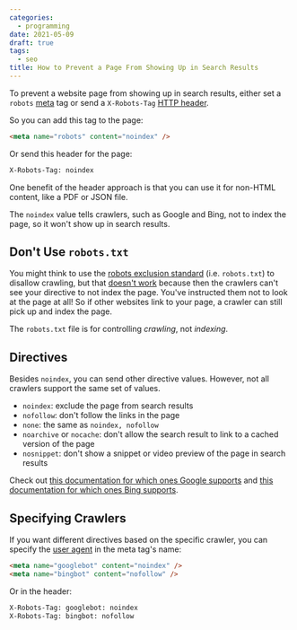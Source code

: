 ```yaml
---
categories:
  - programming
date: 2021-05-09
draft: true
tags:
  - seo
title: How to Prevent a Page From Showing Up in Search Results
---
```


To prevent a website page from showing up in search results, either set a
`robots` [meta](https://developer.mozilla.org/en-US/docs/Web/HTML/Element/meta)
tag or send a `X-Robots-Tag` [HTTP
header](https://developer.mozilla.org/en-US/docs/Web/HTTP/Headers).

So you can add this tag to the page:

```html
<meta name="robots" content="noindex" />
```

Or send this header for the page:

```txt
X-Robots-Tag: noindex
```

One benefit of the header approach is that you can use it for non-HTML content,
like a PDF or JSON file.

The `noindex` value tells crawlers, such as Google and Bing, not to index the
page, so it won't show up in search results.

## Don't Use `robots.txt`

You might think to use the [robots exclusion
standard](https://en.wikipedia.org/wiki/Robots_exclusion_standard) (i.e.
`robots.txt`) to disallow crawling, but that [doesn't
work](https://developers.google.com/search/docs/advanced/robots/intro?rd=1#understand-the-limitations-of-a-robots.txt-file)
because then the crawlers can't see your directive to not index the page. You've
instructed them not to look at the page at all! So if other websites link to
your page, a crawler can still pick up and index the page.

The `robots.txt` file is for controlling *crawling*, not *indexing*.

## Directives

Besides `noindex`, you can send other directive values. However, not all
crawlers support the same set of values.

* `noindex`: exclude the page from search results
* `nofollow`: don't follow the links in the page
* `none`: the same as `noindex, nofollow`
* `noarchive` or `nocache`: don't allow the search result to link to a cached
  version of the page
* `nosnippet`: don't show a snippet or video preview of the page in search
  results

Check out [this documentation for which ones Google
supports](https://developers.google.com/search/docs/advanced/robots/robots_meta_tag#directives)
and [this documentation for which ones Bing
supports](https://www.bing.com/webmasters/help/which-robots-metatags-does-bing-support-5198d240).

## Specifying Crawlers

If you want different directives based on the specific crawler, you can specify
the [user agent](https://en.wikipedia.org/wiki/User_agent) in the meta tag's
name:

```html
<meta name="googlebot" content="noindex" />
<meta name="bingbot" content="nofollow" />
```

Or in the header:

```txt
X-Robots-Tag: googlebot: noindex
X-Robots-Tag: bingbot: nofollow
```
